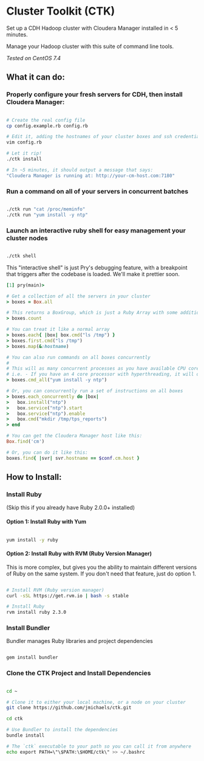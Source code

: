 # Cluster Toolkit (CTK)

Set up a CDH Hadoop cluster with Cloudera Manager installed in < 5 minutes.

Manage your Hadoop cluster with this suite of command line tools.

_Tested on CentOS 7.4_

## What it can do:

### Properly configure your fresh servers for CDH, then install Cloudera Manager:

```bash

# Create the real config file
cp config.example.rb config.rb

# Edit it, adding the hostnames of your cluster boxes and ssh credentials
vim config.rb

# Let it rip!
./ctk install

# In ~5 minutes, it should output a message that says:
"Cloudera Manager is running at: http://your-cm-host.com:7180"

```

### Run a command on all of your servers in concurrent batches

```bash

./ctk run "cat /proc/meminfo"
./ctk run "yum install -y ntp"

```

### Launch an interactive ruby shell for easy management your cluster nodes

```bash

./ctk shell

```

This "interactive shell" is just Pry's debugging feature, with a breakpoint that triggers after the codebase is loaded.  We'll make it prettier soon.

```ruby
[1] pry(main)>

# Get a collection of all the servers in your cluster
> boxes = Box.all

# This returns a BoxGroup, which is just a Ruby Array with some additional features
> boxes.count

# You can treat it like a normal array
> boxes.each{ |box| box.cmd("ls /tmp") }
> boxes.first.cmd("ls /tmp")
> boxes.map(&:hostname)

# You can also run commands on all boxes concurrently
#
# This will as many concurrent processes as you have available CPU cores
# i.e. - If you have an 4 core processor with hyperthreading, it will operate in batches of 8
> boxes.cmd_all("yum install -y ntp")

# Or, you can concurrently run a set of instructions on all boxes
> boxes.each_concurrently do |box|
>   box.install("ntp")
>   box.service("ntp").start
>   box.service("ntp").enable
>   box.cmd("mkdir /tmp/tps_reports")
> end

# You can get the Cloudera Manager host like this:
Box.find('cm')

# Or, you can do it like this:
boxes.find{ |svr| svr.hostname == $conf.cm.host }
```

## How to Install:

### Install Ruby

(Skip this if you already have Ruby 2.0.0+ installed)

#### Option 1:  Install Ruby with Yum

```bash

yum install -y ruby

```

#### Option 2:  Install Ruby with RVM (Ruby Version Manager)

This is more complex, but gives you the ability to maintain different versions of Ruby on the same system.  If you don't need that feature, just do option 1.

```bash

# Install RVM (Ruby version manager)
curl -sSL https://get.rvm.io | bash -s stable

# Install Ruby
rvm install ruby 2.3.0

```

### Install Bundler

Bundler manages Ruby libraries and project dependencies

```bash

gem install bundler

```

### Clone the CTK Project and Install Dependencies 

```bash

cd ~

# Clone it to either your local machine, or a node on your cluster
git clone https://github.com/jmichaels/ctk.git

cd ctk

# Use Bundler to install the dependencies
bundle install

# The `ctk` executable to your path so you can call it from anywhere
echo export PATH=\"\$PATH:\$HOME/ctk\" >> ~/.bashrc
```


